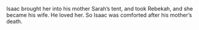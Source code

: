 Isaac brought her into his mother Sarah’s tent, and took Rebekah, and she became his wife. He loved her. So Isaac was comforted after his mother’s death.
